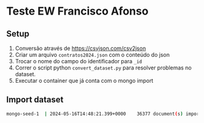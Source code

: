 # Teste EW Francisco Afonso

## Setup

1. Conversão através de https://csvjson.com/csv2json
1. Criar um arquivo `contratos2024.json` com o conteúdo do json
1. Trocar o nome do campo do identificador para `_id`
1. Correr o script python `convert_dataset.py` para resolver problemas no dataset.
1. Executar o container que já conta com o mongo import

## Import dataset
```bash
mongo-seed-1  | 2024-05-16T14:48:21.399+0000    36377 document(s) imported successfully. 0 document(s) failed to import.
```